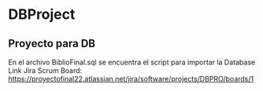 # DBProject
Proyecto para DB
----------------
En el archivo BiblioFinal.sql se encuentra el script para importar la Database
Link Jira Scrum Board: https://proyectofinal22.atlassian.net/jira/software/projects/DBPRO/boards/1

